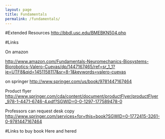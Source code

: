 ```yaml
---
layout: page
title: Fundamentals 
permalink: /fundamentals/
---
```

#Extended Resources
http://bbdl.usc.edu/BMEBKN504.php

#Links

On amazon

http://www.amazon.com/Fundamentals-Neuromechanics-Biosystems-Biorobotics-Valero-Cuevas/dp/1447167465/ref=sr_1_1?ie=UTF8&qid=1451158117&sr=8-1&keywords=valero-cuevas


on springer
http://www.springer.com/us/book/9781447167464

Product flyer
http://www.springer.com/cda/content/document/productFlyer/productFlyer_978-1-4471-6746-4.pdf?SGWID=0-0-1297-177589478-0

Professors can request desk copy
http://www.springer.com/services+for+this+book?SGWID=0-1772415-3261-0-9781447167464


#Links to buy book
Here and hered
